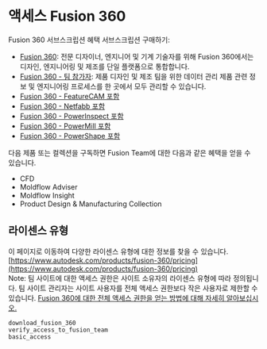 # 액세스 Fusion 360
Fusion 360 서브스크립션 혜택 서브스크립션 구매하기:
* [Fusion 360](https://www.autodesk.com/subscribe-fusion360): 전문 디자이너, 엔지니어 및 기계 기술자를 위해 Fusion 360에서는 디자인, 엔지니어링 및 제조를 단일 플랫폼으로 통합합니다.
* [Fusion 360 - 팀 참가자](https://www.autodesk.com/subscribe-fusion-team): 제품 디자인 및 제조 팀을 위한 데이터 관리 제품 관련 정보 및 엔지니어링 프로세스를 한 곳에서 모두 관리할 수 있습니다.
* [Fusion 360 - FeatureCAM 포함](https://www.autodesk.com/subscribe-fusion-360-with-featurecam)
* [Fusion 360 - Netfabb 포함](https://www.autodesk.com/subscribe-fusion-360-with-netfabb)
* [Fusion 360 - PowerInspect 포함](https://www.autodesk.com/subscribe-fusion-360-with-powerinspect)
* [Fusion 360 - PowerMill 포함](https://www.autodesk.com/subscribe-fusion-360-with-powermill)
* [Fusion 360 - PowerShape 포함](https://www.autodesk.com/subscribe-fusion-360-with-powershape)  
  
다음 제품 또는 컬렉션을 구독하면 Fusion Team에 대한 다음과 같은 혜택을 얻을 수 있습니다.  
* CFD
* Moldflow Adviser
* Moldflow Insight
* Product Design & Manufacturing Collection

## 라이센스 유형
이 페이지로 이동하여 다양한 라이센스 유형에 대한 정보를 찾을 수 있습니다.
[https://www.autodesk.com/products/fusion-360/pricing](https://www.autodesk.com/products/fusion-360/pricing)  
Note: 팀 사이트에 대한 액세스 권한은 사이트 소유자의 라이센스 유형에 따라 정의됩니다. 팀 사이트 관리자는 사이트 사용자를 전체 액세스 권한보다 작은 사용자로 제한할 수 있습니다.
[Fusion 360에 대한 전체 액세스 권한을 얻는 방법에 대해 자세히 알아보십시오.](https://www.autodesk.com/fusion-full)

```{toctree}
download_fusion_360
verify_access_to_fusion_team
basic_access
```